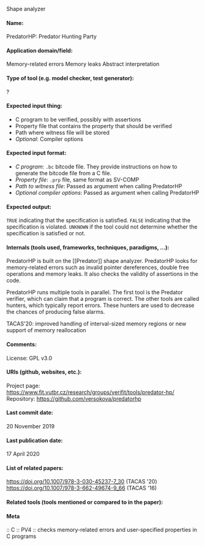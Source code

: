 Shape analyzer

#### Name:
PredatorHP: Predator Hunting Party

#### Application domain/field:
Memory-related errors
Memory leaks
Abstract interpretation

#### Type of tool (e.g. model checker, test generator):
?

#### Expected input thing:
- C program to be verified, possibly with assertions
- Property file that contains the property that should be verified
- Path where witness file will be stored
- *Optional*: Compiler options

#### Expected input format:
- *C program*: `.bc` bitcode file. They provide instructions on how to generate the bitcode file from a C file.
- *Property file*: `.prp` file, same format as SV-COMP
- *Path to witness file*: Passed as argument when calling PredatorHP
- *Optional compiler options*: Passed as argument when calling PredatorHP

#### Expected output:
`TRUE` indicating that the specification is satisfied.
`FALSE` indicating that the specification is violated.
`UNKNOWN` if the tool could not determine whether the specification is satisfied or not.

#### Internals (tools used, frameworks, techniques, paradigms, ...):
PredatorHP is built on the [[Predator]] shape analyzer.
PredatorHP looks for memory-related errors such as invalid pointer dereferences, double free operations and memory leaks. It also checks the validity of assertions in the code.

PredatorHP runs multiple tools in parallel. The first tool is the Predator verifier, which can claim that a program is correct. The other tools are called hunters, which typically report errors. These hunters are used to decrease the chances of producing false alarms.

TACAS'20: improved handling of interval-sized memory regions or new support of memory reallocation

#### Comments:
License: GPL v3.0

#### URIs (github, websites, etc.):
Project page: https://www.fit.vutbr.cz/research/groups/verifit/tools/predator-hp/
Repository: https://github.com/versokova/predatorhp

#### Last commit date:
20 November 2019

#### Last publication date:
17 April 2020

#### List of related papers:
https://doi.org/10.1007/978-3-030-45237-7_30 (TACAS '20)
https://doi.org/10.1007/978-3-662-49674-9_66 (TACAS '16)

#### Related tools (tools mentioned or compared to in the paper):

#### Meta
:: C
:: PV4 :: checks memory-related errors and user-specified properties in C programs
